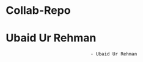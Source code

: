 # Collab-Repo
<h1>Ubaid Ur Rehman</h1>
 
                                
                                
                                   - Ubaid Ur Rehman